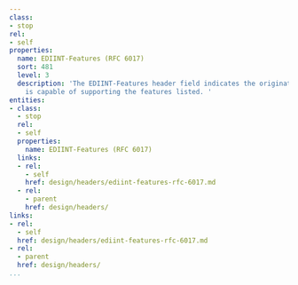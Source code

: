 ```yaml
---
class:
- stop
rel:
- self
properties:
  name: EDIINT-Features (RFC 6017)
  sort: 481
  level: 3
  description: 'The EDIINT-Features header field indicates the originating user agent
    is capable of supporting the features listed. '
entities:
- class:
  - stop
  rel:
  - self
  properties:
    name: EDIINT-Features (RFC 6017)
  links:
  - rel:
    - self
    href: design/headers/ediint-features-rfc-6017.md
  - rel:
    - parent
    href: design/headers/
links:
- rel:
  - self
  href: design/headers/ediint-features-rfc-6017.md
- rel:
  - parent
  href: design/headers/
...
```

